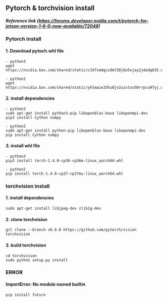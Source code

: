 ## Pytorch & torchvision install

##### Reference link (https://forums.developer.nvidia.com/t/pytorch-for-jetson-version-1-6-0-now-available/72048)
### Pytorch install

#### 1. Download pytoch.whl file
    - python3
    wget https://nvidia.box.com/shared/static/c3d7vm4gcs9m728j6o5vjay2jdedqb55.whl
    
    - python2
    wget https://nvidia.box.com/shared/static/yhlmaie35hu8jv2xzvtxsh0rrpcu97yj.whl
#### 2. install dependencies
    - python3
    sudo apt-get install python3-pip libopenblas-base libopenmpi-dev
    pip3 install Cython numpy
    
    - python2
    sudo apt-get install python-pip libopenblas-base libopenmpi-dev
    pip install Cython numpy  
    
#### 3. install whl file
    - python3
    pip3 install torch-1.4.0-cp36-cp36m-linux_aarch64.whl
    
    - python2
    pip install torch-1.4.0-cp27-cp27mu-linux_aarch64.whl    

### torchvision install

#### 1. install dependencies
    sudo apt-get install libjpeg-dev zlib1g-dev

#### 2. clone torchvision
    git clone --branch v0.6.0 https://github.com/pytorch/vision torchvision

#### 3. build torchvision
    cd torchvision
    sudo python setup.py install
    
### ERROR

#### ImportError: No module named builtin
    pip install future
 
